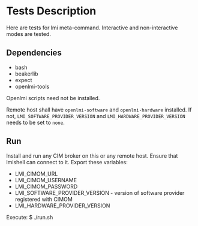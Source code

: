 Tests Description
=================
Here are tests for lmi meta-command.
Interactive and non-interactive modes are tested.

Dependencies
------------
 * bash
 * beakerlib
 * expect
 * openlmi-tools

Openlmi scripts need not be installed.

Remote host shall have `openlmi-software` and `openlmi-hardware` installed. If
not, `LMI_SOFTWARE_PROVIDER_VERSION` and `LMI_HARDWARE_PROVIDER_VERSION` needs
to be set to `none`.
 
Run
---
Install and run any CIM broker on this or any remote host. Ensure that lmishell
can connect to it. Export these variables:

 * LMI_CIMOM_URL
 * LMI_CIMOM_USERNAME
 * LMI_CIMOM_PASSWORD
 * LMI_SOFTWARE_PROVIDER_VERSION    - version of software provider registered
                                      with CIMOM
 * LMI_HARDWARE_PROVIDER_VERSION

Execute:
    $ ./run.sh
